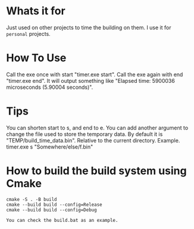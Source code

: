 # Whats it for
Just used on other projects to time the building on them.
I use it for `personal` projects.

# How To Use
Call the exe once with start "timer.exe start".
Call the exe again with end "timer.exe end".
It will output something like "Elapsed time: 5900036 microseconds (5.90004 seconds)".

# Tips
You can shorten start to s, and end to e.
You can add another argument to change the file used to store the temporary data.
By default it is "TEMP/build_time_data.bin". Relative to the current directory.
Example.
	timer.exe s "Somewhere/else/f.bin"

# How to build the build system using Cmake
```
cmake -S . -B build
cmake --build build --config=Release
cmake --build build --config=Debug
```
```
You can check the build.bat as an example.
```